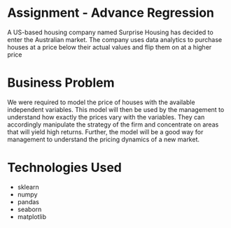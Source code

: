 # Assignment - Advance Regression

A US-based housing company named Surprise Housing has decided to enter the Australian market. The company uses data analytics to purchase houses at a price below their actual values and flip them on at a higher price


# Business Problem
We were required to model the price of houses with the available independent variables. This model will then be used by the management to understand how exactly the prices vary with the variables. They can accordingly manipulate the strategy of the firm and concentrate on areas that will yield high returns. Further, the model will be a good way for management to understand the pricing dynamics of a new market.


# Technologies Used
- sklearn
- numpy
- pandas
- seaborn
- matplotlib

